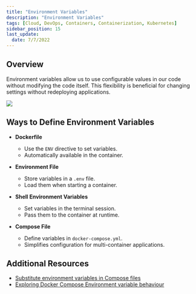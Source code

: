 ```yaml
---
title: "Environment Variables"
description: "Environment Variables"
tags: [Cloud, DevOps, Containers, Containerization, Kubernetes]
sidebar_position: 15
last_update:
  date: 7/7/2022
---
```


## Overview

Environment variables allow us to use configurable values in our code without modifying the code itself. This flexibility is beneficial for changing settings without redeploying applications.

<div class='img-center'>

![](/img/docs/docker-env-vars.png)

</div>

## Ways to Define Environment Variables

- **Dockerfile**
  - Use the `ENV` directive to set variables.
  - Automatically available in the container.

- **Environment File**
  - Store variables in a `.env` file.
  - Load them when starting a container.

- **Shell Environment Variables**
  - Set variables in the terminal session.
  - Pass them to the container at runtime.

- **Compose File**
  - Define variables in `docker-compose.yml`.
  - Simplifies configuration for multi-container applications.

## Additional Resources

- [Substitute environment variables in Compose files](https://docs.docker.com/compose/environment-variables/)
- [Exploring Docker Compose Environment variable behaviour](https://www.profit4cloud.nl/blog/exploring-docker-compose-environment-variable-behaviour/#:~:text=Environment%20variables%20can%20be%20defined%20in%20the%20Dockerfile.,the%20resulting%20image%20and%20container.)

 

 